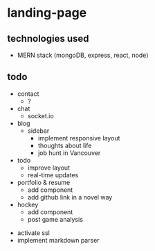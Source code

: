 # landing-page

## technologies used

- MERN stack (mongoDB, express, react, node)

## todo

- contact
  - ?
- chat
  - socket.io
- blog
  - sidebar
    - implement responsive layout
    - thoughts about life
    - job hunt in Vancouver
- todo
  - improve layout
  - real-time updates
- portfolio & resume
  - add component
  - add github link in a novel way
- hockey
  - add component
  - post game analysis

* activate ssl
* implement markdown parser
